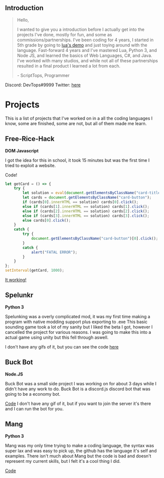 ## Introduction
> Hello,
> 
> I wanted to give you a introduction before I actually get into the projects I've done, mostly for fun, and some as commissions/partnerships.
> I've been coding for 4 years, I started in 5th grade by going to [lua's demo](https://www.lua.org/demo.html) and just toying around with the language.
> Fast-forward 4 years and I've mastered Lua, Python 3, and Node JS, and learned the basics of Web Languages, C#, and Java.
> I've worked with many studios, and while not all of these partnerships resulted in a final product I learned a lot from each.
> 
> \- ScriptTops, Programmer

Discord: DevTops#9999
Twitter: [here](https://twitter.com/dev_tops)

# Projects

This is a list of projects that I've worked on in a all the coding languages I know, some are finished, some are not, but all of them made me learn.

## Free-Rice-Hack
**DOM Javascript**

I got the idea for this in school, it took 15 minutes but was the first time I tried to exploit a website.

Code!
```js
let getCard = () => {
    try {
        let solution = eval(document.getElementsByClassName("card-title")[0].innerHTML.replace("x", "*").split("=")[0]);
        let cards = document.getElementsByClassName("card-button");
        if (cards[0].innerHTML == solution) cards[0].click();
        else if (cards[1].innerHTML == solution) cards[1].click();
        else if (cards[2].innerHTML == solution) cards[2].click();
        else if (cards[3].innerHTML == solution) cards[3].click();
        else cards[0].click();
    }
    catch {
        try {
            document.getElementsByClassName("card-button")[0].click();
        }
        catch {
            alert("FATAL ERROR");
        }
    }
};
setInterval(getCard, 1000);
```

[It working!](https://i.gyazo.com/18adf1bdbc4b955dd57e2f67cbfb9877.mp4)

## Spelunkr
**Python 3**

Spelunking was a overly complicated mod, it was my first time making a program with native modding support plus exporting to .exe
This basic sounding game took a lot of my sanity but I liked the beta I got, however I cancelled the project for various reasons.
I was going to make this into a actual game using unity but this fell through aswell.

I don't have any gifs of it, but you can see the code [here](https://github.com/MrTops/Spelunkr)

## Buck Bot
**Node.JS**

Buck Bot was a small side project I was working on for about 3 days while I didn't have any work to do.
Buck Bot is a discord.js discord bot that was going to be a economy bot.

[Code](https://github.com/MrTops/BuckBotCode)
I don't have any gif of it, but if you want to join the server it's there and I can run the bot for you.

## Mang
**Python 3**

Mang was my only time trying to make a coding language, the syntax was super lax and was easy to pick up, the github has the language it's self and examples.
There isn't much about Mang but the code is bad and doesn't represent my current skills, but I felt it's a cool thing I did.

[Code](https://github.com/MrTops/Mang)
